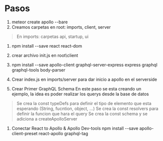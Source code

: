 # Pasos

1. meteor create apollo --bare
1. Creamos carpetas en root: imports, client, server
> En imports: carpetas api, startup, ui

1. npm install --save react react-dom

1. crear archivo init.js en root\client

1. npm install --save apollo-client graphql-server-express express graphql graphql-tools body-parser

1. Crear index.js en imports/server para dar inicio a apollo en el serverside

1. Crear Primer GraphQL Schema
En este paso se esta creando un ejemplo, la idea es poder realizar los querys desde la base de datos

> Se crea la const typeDefs para definir el tipo de elemento que esta esperando (String, fucntion, object, ...)
> Se crea la const resolvers para definir la funcion que hara el query
> Se crea la const schema y se adiciona a createApolloServer

1. Conectar React to Apollo & Apollo Dev-tools
npm install --save apollo-client-preset react-apollo graphql-tag